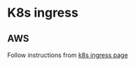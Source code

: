 # K8s ingress

## AWS

Follow instructions from [k8s ingress page](https://kubernetes.github.io/ingress-nginx/deploy/)
